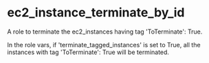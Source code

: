 ec2_instance_terminate_by_id
==================

A role to terminate the ec2_instances having tag 'ToTerminate':  True.

In the role vars, if 'terminate_tagged_instances' is set to True, all the instances with tag
'ToTerminate': True will be terminated.
